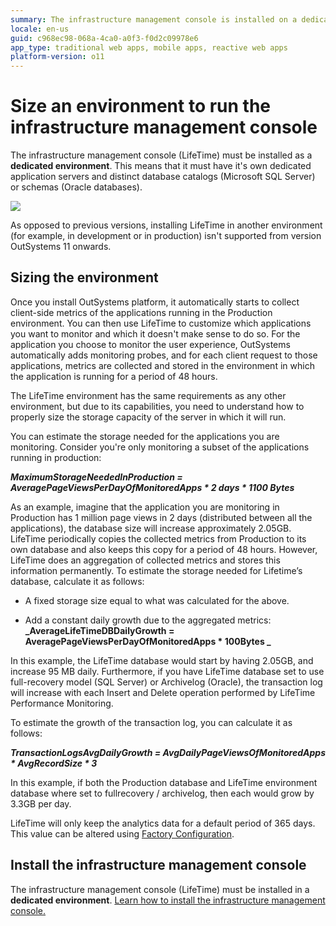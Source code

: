 ```yaml
---
summary: The infrastructure management console is installed on a dedicated environment. Learn how to size the database for LifeTime.
locale: en-us
guid: c968ec98-068a-4ca0-a0f3-f0d2c09978e6
app_type: traditional web apps, mobile apps, reactive web apps
platform-version: o11
---
```


# Size an environment to run the infrastructure management console

The infrastructure management console (LifeTime) must be installed as a **dedicated environment**. This means that it must have it's own dedicated application servers and distinct database catalogs (Microsoft SQL Server) or schemas (Oracle databases).

![](images/size-environment-run-infra-mgmt-console_0.png)

As opposed to previous versions, installing LifeTime in  another environment (for example, in development or in production) isn't supported from version OutSystems 11 onwards.

## Sizing the environment

Once you install OutSystems platform, it automatically starts to collect client-side metrics of the applications running in the Production environment. You can then use LifeTime to customize which applications you want to monitor and which it doesn't make sense to do so. For the application you choose to monitor the user experience, OutSystems automatically adds monitoring probes, and for each client request to those applications, metrics are collected and stored in the environment in which the application is running for a period of 48 hours.

The LifeTime environment has the same requirements as any other environment, but due to its capabilities, you need to understand how to properly size the storage capacity of the server in which it will run. 

You can estimate the storage needed for the applications you are monitoring. Consider you're only monitoring a subset of the applications running in production:

**_MaximumStorageNeededInProduction = AveragePageViewsPerDayOfMonitoredApps * 2 days * 1100 Bytes_**

As an example, imagine that the application you are monitoring in Production has 1 million page views in 2 days (distributed between all the applications), the database size will increase approximately 2.05GB. LifeTime periodically copies the collected metrics from Production to its own database and also keeps this copy for a period of 48 hours. However, LifeTime does an aggregation of collected metrics and stores this information permanently. To estimate the storage needed for Lifetime’s database, calculate it as follows:

* A fixed storage size equal to what was calculated for the above.

* Add a constant daily growth due to the aggregated metrics:
**_AverageLifeTimeDBDailyGrowth = AveragePageViewsPerDayOfMonitoredApps * 100Bytes _**

In this example, the LifeTime database would start by having 2.05GB, and increase 95 MB daily. Furthermore, if you have LifeTime database set to use full-recovery model (SQL Server) or Archivelog (Oracle), the transaction log will increase with each Insert and Delete operation performed by LifeTime Performance Monitoring.

To estimate the growth of the transaction log, you can calculate it as follows:

**_TransactionLogsAvgDailyGrowth = AvgDailyPageViewsOfMonitoredApps * AvgRecordSize * 3_**

In this example, if both the Production database and LifeTime environment database where set to fullrecovery / archivelog, then each would grow by 3.3GB per day.

LifeTime will only keep the analytics data for a default period of 365 days. This value can be altered using [Factory Configuration](https://www.outsystems.com/forge/component-overview/25/factory-configuration).

## Install the infrastructure management console

The infrastructure management console (LifeTime) must be installed in a **dedicated environment**. [Learn how to install the infrastructure management console.](https://success.outsystems.com/Documentation/11/Setting_Up_OutSystems#Install_the_infrastructure_management_console)

